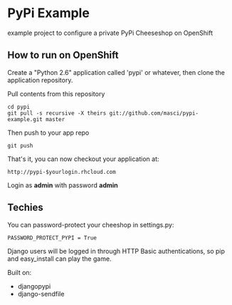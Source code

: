 PyPi Example
============

example project to configure a private PyPi Cheeseshop on OpenShift

How to run on OpenShift
----------------------------

Create a "Python 2.6" application called 'pypi' or whatever, then clone the
application repository.

Pull contents from this repository

    cd pypi
    git pull -s recursive -X theirs git://github.com/masci/pypi-example.git master
    
Then push to your app repo

    git push

That's it, you can now checkout your application at:

    http://pypi-$yourlogin.rhcloud.com

Login as **admin** with password **admin**

Techies
-------
You can password-protect your cheeshop in settings.py:

    PASSWORD_PROTECT_PYPI = True

Django users will be logged in through HTTP Basic authentications, so pip and
easy_install can play the game.

Built on:
 - djangopypi
 - django-sendfile
